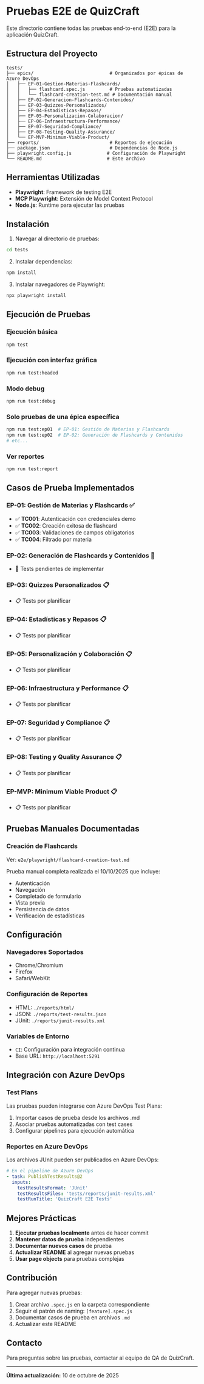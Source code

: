 # Pruebas E2E de QuizCraft

Este directorio contiene todas las pruebas end-to-end (E2E) para la aplicación QuizCraft.

## Estructura del Proyecto

```
tests/
├── epics/                            # Organizados por épicas de Azure DevOps
│   ├── EP-01-Gestion-Materias-Flashcards/
│   │   ├── flashcard.spec.js         # Pruebas automatizadas
│   │   └── flashcard-creation-test.md # Documentación manual
│   ├── EP-02-Generacion-Flashcards-Contenidos/
│   ├── EP-03-Quizzes-Personalizados/
│   ├── EP-04-Estadisticas-Repasos/
│   ├── EP-05-Personalizacion-Colaboracion/
│   ├── EP-06-Infraestructura-Performance/
│   ├── EP-07-Seguridad-Compliance/
│   ├── EP-08-Testing-Quality-Assurance/
│   └── EP-MVP-Minimum-Viable-Product/
├── reports/                          # Reportes de ejecución
├── package.json                      # Dependencias de Node.js
├── playwright.config.js             # Configuración de Playwright
└── README.md                        # Este archivo
```

## Herramientas Utilizadas

- **Playwright**: Framework de testing E2E
- **MCP Playwright**: Extensión de Model Context Protocol
- **Node.js**: Runtime para ejecutar las pruebas

## Instalación

1. Navegar al directorio de pruebas:
```bash
cd tests
```

2. Instalar dependencias:
```bash
npm install
```

3. Instalar navegadores de Playwright:
```bash
npx playwright install
```

## Ejecución de Pruebas

### Ejecución básica
```bash
npm test
```

### Ejecución con interfaz gráfica
```bash
npm run test:headed
```

### Modo debug
```bash
npm run test:debug
```

### Solo pruebas de una épica específica
```bash
npm run test:ep01  # EP-01: Gestión de Materias y Flashcards
npm run test:ep02  # EP-02: Generación de Flashcards y Contenidos
# etc...
```

### Ver reportes
```bash
npm run test:report
```

## Casos de Prueba Implementados

### EP-01: Gestión de Materias y Flashcards ✅
- ✅ **TC001**: Autenticación con credenciales demo
- ✅ **TC002**: Creación exitosa de flashcard
- ✅ **TC003**: Validaciones de campos obligatorios
- ✅ **TC004**: Filtrado por materia

### EP-02: Generación de Flashcards y Contenidos 🔄
- 🚧 Tests pendientes de implementar

### EP-03: Quizzes Personalizados 📋
- 📋 Tests por planificar

### EP-04: Estadísticas y Repasos 📋
- 📋 Tests por planificar

### EP-05: Personalización y Colaboración 📋
- 📋 Tests por planificar

### EP-06: Infraestructura y Performance 📋
- 📋 Tests por planificar

### EP-07: Seguridad y Compliance 📋
- 📋 Tests por planificar

### EP-08: Testing y Quality Assurance 📋
- 📋 Tests por planificar

### EP-MVP: Minimum Viable Product 📋
- 📋 Tests por planificar

## Pruebas Manuales Documentadas

### Creación de Flashcards
Ver: `e2e/playwright/flashcard-creation-test.md`

Prueba manual completa realizada el 10/10/2025 que incluye:
- Autenticación
- Navegación
- Completado de formulario
- Vista previa
- Persistencia de datos
- Verificación de estadísticas

## Configuración

### Navegadores Soportados
- Chrome/Chromium
- Firefox
- Safari/WebKit

### Configuración de Reportes
- HTML: `./reports/html/`
- JSON: `./reports/test-results.json`
- JUnit: `./reports/junit-results.xml`

### Variables de Entorno
- `CI`: Configuración para integración continua
- Base URL: `http://localhost:5291`

## Integración con Azure DevOps

### Test Plans
Las pruebas pueden integrarse con Azure DevOps Test Plans:

1. Importar casos de prueba desde los archivos .md
2. Asociar pruebas automatizadas con test cases
3. Configurar pipelines para ejecución automática

### Reportes en Azure DevOps
Los archivos JUnit pueden ser publicados en Azure DevOps:

```yaml
# En el pipeline de Azure DevOps
- task: PublishTestResults@2
  inputs:
    testResultsFormat: 'JUnit'
    testResultsFiles: 'tests/reports/junit-results.xml'
    testRunTitle: 'QuizCraft E2E Tests'
```

## Mejores Prácticas

1. **Ejecutar pruebas localmente** antes de hacer commit
2. **Mantener datos de prueba** independientes
3. **Documentar nuevos casos** de prueba
4. **Actualizar README** al agregar nuevas pruebas
5. **Usar page objects** para pruebas complejas

## Contribución

Para agregar nuevas pruebas:

1. Crear archivo `.spec.js` en la carpeta correspondiente
2. Seguir el patrón de naming: `[feature].spec.js`
3. Documentar casos de prueba en archivos `.md`
4. Actualizar este README

## Contacto

Para preguntas sobre las pruebas, contactar al equipo de QA de QuizCraft.

---

**Última actualización:** 10 de octubre de 2025